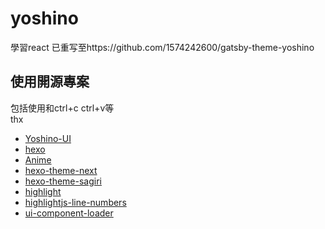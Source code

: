 # yoshino
學習react
已重写至https://github.com/1574242600/gatsby-theme-yoshino  

## 使用開源專案
包括使用和ctrl+c ctrl+v等  
thx  

- [Yoshino-UI](https://github.com/Yoshino-UI/Yoshino)
- [hexo](https://github.com/hexojs/hexo/)
- [Anime](https://github.com/juliangarnier/anime)
- [hexo-theme-next](https://github.com/next-theme/hexo-theme-next)
- [hexo-theme-sagiri](https://github.com/DIYgod/hexo-theme-sagiri)
- [highlight](https://github.com/highlightjs/highlight.js)
- [highlightjs-line-numbers](https://github.com/wcoder/highlightjs-line-numbers.js)
- [ui-component-loader](https://github.com/gwuhaolin/ui-component-loader)
